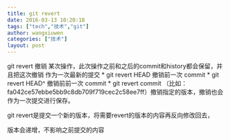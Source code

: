 ```yaml
---
title: git revert
date: 2016-03-13 10:20:18
tags: ["tech","技术","git"]
author: wangxiuwen
categories: ["技术"]
layout: post
---
```


git revert 撤销 某次操作，此次操作之前和之后的commit和history都会保留，并且把这次撤销
作为一次最新的提交
    * git revert HEAD                  撤销前一次 commit
    * git revert HEAD^               撤销前前一次 commit
    * git revert commit （比如：fa042ce57ebbe5bb9c8db709f719cec2c58ee7ff）撤销指定的版本，撤销也会作为一次提交进行保存。

git revert是提交一个新的版本，将需要revert的版本的内容再反向修改回去，

版本会递增，不影响之前提交的内容
